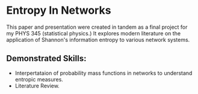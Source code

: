 # Entropy In Networks

This paper and presentation were created in tandem as a final project for my PHYS 345 (statistical physics.) It explores modern literature on the application of Shannon's information entropy to various network systems.

## Demonstrated Skills:
* Interpertataion of probability mass functions in networks to understand entropic measures.
* Literature Review.
